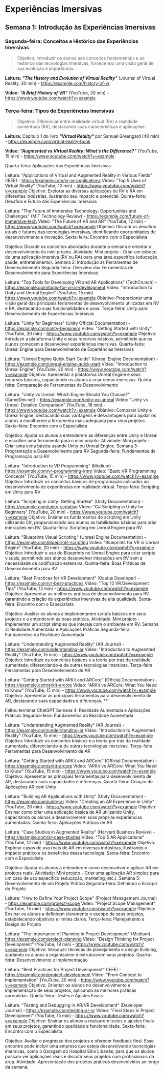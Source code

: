 # Experiências Imersivas

## Semana 1: Introdução às Experiências Imersivas

### Segunda-feira: Conceitos e Histórico das Experiências Imersivas
> Objetivo: Introduzir os alunos aos conceitos fundamentais e ao histórico das tecnologias imersivas, fornecendo uma visão geral de sua evolução e importância.

**Leitura:** ***"The History and Evolution of Virtual Reality"*** (Journal of Virtual Reality, 30 min) - https://example.com/history-of-vr

**Vídeo:** ***"A Brief History of VR"*** (YouTube, 20 min) - https://www.youtube.com/watch?v=example


### Terça-feira: Tipos de Experiências Imersivas
> Objetivo: Diferenciar entre realidade virtual (RV) e realidade aumentada (RA), destacando suas características e aplicações.

**Leitura:** Capítulo 1 do livro ***"Virtual Reality"*** por Samuel Greengard (40 min) - https://example.com/virtual-reality-book

**Vídeo:** ***"Augmented vs Virtual Reality: What's the Difference?"*** (YouTube, 15 min) - https://www.youtube.com/watch?v=example



Quarta-feira: Aplicações das Experiências Imersivas

Leitura: "Applications of Virtual and Augmented Reality in Various Fields" (IEEE) - https://example.com/vr-ar-applications
Vídeo: "Top 5 Uses of Virtual Reality" (YouTube, 10 min) - https://www.youtube.com/watch?v=example
Objetivo: Explorar as diversas aplicações de RV e RA em diferentes indústrias, ilustrando seu impacto e potencial.
Quinta-feira: Desafios e Futuro das Experiências Imersivas

Leitura: "The Future of Immersive Technology: Opportunities and Challenges" (MIT Technology Review) - https://example.com/future-of-immersive-tech
Vídeo: "The Future of VR and AR" (YouTube, 12 min) - https://www.youtube.com/watch?v=example
Objetivo: Discutir os desafios atuais e futuros das tecnologias imersivas, identificando oportunidades de desenvolvimento e inovação.
Sexta-feira: Encontro com o Especialista

Objetivo: Discutir os conceitos abordados durante a semana e orientar o desenvolvimento do mini projeto.
Atividade: Mini projeto - Criar um esboço de uma aplicação imersiva (RV ou RA) para uma área específica (educação, saúde, entretenimento).
Semana 2: Introdução às Ferramentas de Desenvolvimento
Segunda-feira: Overview das Ferramentas de Desenvolvimento para Experiências Imersivas

Leitura: "Top Tools for Developing VR and AR Applications" (TechCrunch) - https://example.com/tools-for-vr-ar-development
Vídeo: "Introduction to Unity and Unreal Engine" (YouTube, 15 min) - https://www.youtube.com/watch?v=example
Objetivo: Proporcionar uma visão geral das principais ferramentas de desenvolvimento utilizadas em RV e RA, destacando suas funcionalidades e usos.
Terça-feira: Unity para Desenvolvimento de Experiências Imersivas

Leitura: "Unity for Beginners" (Unity Official Documentation) - https://example.com/unity-beginners
Vídeo: "Getting Started with Unity" (YouTube, 20 min) - https://www.youtube.com/watch?v=example
Objetivo: Introduzir a plataforma Unity e seus recursos básicos, permitindo que os alunos comecem a desenvolver experiências imersivas.
Quarta-feira: Unreal Engine para Desenvolvimento de Experiências Imersivas

Leitura: "Unreal Engine Quick Start Guide" (Unreal Engine Documentation) - https://example.com/unreal-engine-quick-start
Vídeo: "Introduction to Unreal Engine" (YouTube, 20 min) - https://www.youtube.com/watch?v=example
Objetivo: Apresentar a plataforma Unreal Engine e seus recursos básicos, capacitando os alunos a criar cenas imersivas.
Quinta-feira: Comparação de Ferramentas de Desenvolvimento

Leitura: "Unity vs Unreal: Which Engine Should You Choose?" (GameDev.net) - https://example.com/unity-vs-unreal
Vídeo: "Unity vs Unreal: Detailed Comparison" (YouTube, 18 min) - https://www.youtube.com/watch?v=example
Objetivo: Comparar Unity e Unreal Engine, destacando suas vantagens e desvantagens para ajudar os alunos a escolherem a ferramenta mais adequada para seus projetos.
Sexta-feira: Encontro com o Especialista

Objetivo: Ajudar os alunos a entenderem as diferenças entre Unity e Unreal e escolher uma ferramenta para o mini projeto.
Atividade: Mini projeto - Criar uma cena básica usando Unity ou Unreal Engine.
Semana 3: Programação e Desenvolvimento para RV
Segunda-feira: Fundamentos da Programação para RV

Leitura: "Introduction to VR Programming" (Medium) - https://example.com/vr-programming-intro
Vídeo: "Basic VR Programming Concepts" (YouTube, 15 min) - https://www.youtube.com/watch?v=example
Objetivo: Introduzir os conceitos básicos de programação aplicados ao desenvolvimento de experiências em realidade virtual.
Terça-feira: Scripting em Unity para RV

Leitura: "Scripting in Unity: Getting Started" (Unity Documentation) - https://example.com/unity-scripting
Vídeo: "C# Scripting in Unity for Beginners" (YouTube, 20 min) - https://www.youtube.com/watch?v=example
Objetivo: Ensinar os fundamentos do scripting em Unity utilizando C#, proporcionando aos alunos as habilidades básicas para criar interações em RV.
Quarta-feira: Scripting em Unreal Engine para RV

Leitura: "Blueprints Visual Scripting" (Unreal Engine Documentation) - https://example.com/blueprints-scripting
Vídeo: "Blueprints for VR in Unreal Engine" (YouTube, 20 min) - https://www.youtube.com/watch?v=example
Objetivo: Introduzir o uso do Blueprints no Unreal Engine para criar scripts visuais, permitindo aos alunos desenvolver interações em RV sem a necessidade de codificação extensiva.
Quinta-feira: Boas Práticas de Desenvolvimento para RV

Leitura: "Best Practices for VR Development" (Oculus Developer) - https://example.com/vr-best-practices
Vídeo: "Top 10 VR Development Tips" (YouTube, 12 min) - https://www.youtube.com/watch?v=example
Objetivo: Apresentar as melhores práticas de desenvolvimento para RV, garantindo a criação de experiências imersivas de alta qualidade.
Sexta-feira: Encontro com o Especialista

Objetivo: Auxiliar os alunos a implementarem scripts básicos em seus projetos e a entenderem as boas práticas.
Atividade: Mini projeto - Implementar um script simples que interaja com o ambiente em RV.
Semana 4: Realidade Aumentada e Aplicações Práticas
Segunda-feira: Fundamentos da Realidade Aumentada

Leitura: "Understanding Augmented Reality" (AR Journal) - https://example.com/understanding-ar
Vídeo: "Introduction to Augmented Reality" (YouTube, 15 min) - https://www.youtube.com/watch?v=example
Objetivo: Introduzir os conceitos básicos e a teoria por trás da realidade aumentada, diferenciando-a de outras tecnologias imersivas.
Terça-feira: Ferramentas para Desenvolvimento de AR

Leitura: "Getting Started with ARKit and ARCore" (Official Documentation) - https://example.com/arkit-arcore
Vídeo: "ARKit vs ARCore: What You Need to Know" (YouTube, 15 min) - https://www.youtube.com/watch?v=example
Objetivo: Apresentar as principais ferramentas para desenvolvimento de AR, destacando suas capacidades e diferenças.
**

Faltou terminar
ChatGPT
Semana 4: Realidade Aumentada e Aplicações Práticas
Segunda-feira: Fundamentos da Realidade Aumentada

Leitura: "Understanding Augmented Reality" (AR Journal) - https://example.com/understanding-ar
Vídeo: "Introduction to Augmented Reality" (YouTube, 15 min) - https://www.youtube.com/watch?v=example
Objetivo: Introduzir os conceitos básicos e a teoria por trás da realidade aumentada, diferenciando-a de outras tecnologias imersivas.
Terça-feira: Ferramentas para Desenvolvimento de AR

Leitura: "Getting Started with ARKit and ARCore" (Official Documentation) - https://example.com/arkit-arcore
Vídeo: "ARKit vs ARCore: What You Need to Know" (YouTube, 15 min) - https://www.youtube.com/watch?v=example
Objetivo: Apresentar as principais ferramentas para desenvolvimento de AR, destacando suas capacidades e diferenças.
Quarta-feira: Criação de Aplicações AR com Unity

Leitura: "Building AR Applications with Unity" (Unity Documentation) - https://example.com/unity-ar
Vídeo: "Creating an AR Experience in Unity" (YouTube, 20 min) - https://www.youtube.com/watch?v=example
Objetivo: Ensinar como criar uma aplicação básica de AR utilizando Unity, capacitando os alunos a desenvolverem suas próprias experiências aumentadas.
Quinta-feira: Aplicações Práticas de AR

Leitura: "Case Studies in Augmented Reality" (Harvard Business Review) - https://example.com/ar-case-studies
Vídeo: "Top 5 AR Applications" (YouTube, 12 min) - https://www.youtube.com/watch?v=example
Objetivo: Explorar casos de uso reais de AR em diversas indústrias, ilustrando o impacto prático e os benefícios dessa tecnologia.
Sexta-feira: Encontro com o Especialista

Objetivo: Ajudar os alunos a entenderem como desenvolver e aplicar AR em projetos reais.
Atividade: Mini projeto - Criar uma aplicação AR simples para um caso de uso específico (educação, marketing, etc.).
Semana 5: Desenvolvimento de um Projeto Prático
Segunda-feira: Definindo o Escopo do Projeto

Leitura: "How to Define Your Project Scope" (Project Management Journal) - https://example.com/project-scope
Vídeo: "Project Scope Management" (YouTube, 15 min) - https://www.youtube.com/watch?v=example
Objetivo: Ensinar os alunos a definirem claramente o escopo de seus projetos, estabelecendo objetivos e limites claros.
Terça-feira: Planejamento e Design do Projeto

Leitura: "The Importance of Planning in Project Development" (Medium) - https://example.com/project-planning
Vídeo: "Design Thinking for Project Development" (YouTube, 18 min) - https://www.youtube.com/watch?v=example
Objetivo: Introduzir técnicas de planejamento e design thinking, ajudando os alunos a organizarem e estruturarem seus projetos.
Quarta-feira: Desenvolvimento e Implementação

Leitura: "Best Practices for Project Development" (IEEE) - https://example.com/project-development
Vídeo: "From Concept to Implementation" (YouTube, 20 min) - https://www.youtube.com/watch?v=example
Objetivo: Orientar os alunos no desenvolvimento e implementação de seus projetos, aplicando as melhores práticas aprendidas.
Quinta-feira: Testes e Ajustes Finais

Leitura: "Testing and Debugging in AR/VR Development" (Developer Journal) - https://example.com/testing-ar-vr
Vídeo: "Final Steps in Project Development" (YouTube, 15 min) - https://www.youtube.com/watch?v=example
Objetivo: Ensinar os alunos a realizarem testes e ajustes finais em seus projetos, garantindo qualidade e funcionalidade.
Sexta-feira: Encontro com o Especialista

Objetivo: Avaliar o progresso dos projetos e oferecer feedback final. Esse encontro pode incluir uma empresa que esteja desenvolvendo tecnologias imersivas, como o Garagem do Hospital Sírio Libanês, para que os alunos possam ver aplicações reais e discutir seus projetos com profissionais da área.
Atividade: Apresentação dos projetos práticos desenvolvidos ao longo da semana.
